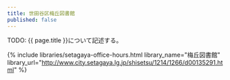 ```yaml
---
title: 世田谷区梅丘図書館
published: false
---
```


TODO: {{ page.title }}について記述する。

{% include libraries/setagaya-office-hours.html
    library_name="梅丘図書館"
    library_url="http://www.city.setagaya.lg.jp/shisetsu/1214/1266/d00135291.html" %}
